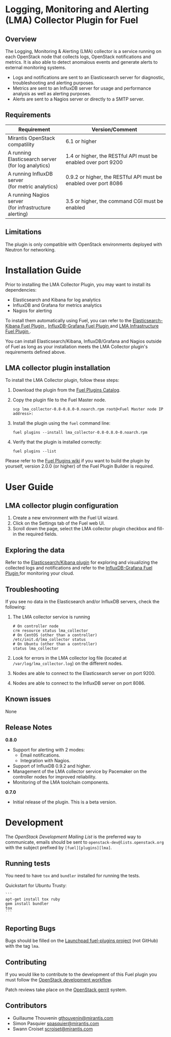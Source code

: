 Logging, Monitoring and Alerting (LMA) Collector Plugin for Fuel
================================================================


Overview
--------

The Logging, Monitoring & Alerting (LMA) collector is a service running on each
OpenStack node that collects logs, OpenStack notifications and metrics. It is
also able to detect anomalous events and generate alerts to external monitoring
systems.

* Logs and notifications are sent to an Elasticsearch server for diagnostic,
troubleshooting and alerting purposes.
* Metrics are sent to an InfluxDB server for usage and performance analysis as
well as alerting purposes.
* Alerts are sent to a Nagios server or directly to a SMTP server.


Requirements
------------


| Requirement                                              | Version/Comment                                                 |
| -------------------------------------------------------- | --------------------------------------------------------------- |
| Mirantis OpenStack compatility                           | 6.1 or higher                                                   |
| A running Elasticsearch server<br>(for log analytics)    | 1.4 or higher, the RESTful API must be enabled over port 9200   |
| A running InfluxDB server<br>(for metric analytics)      | 0.9.2 or higher, the RESTful API must be enabled over port 8086 |
| A running Nagios server<br>(for infrastructure alerting) | 3.5 or higher, the command CGI must be enabled                  |


Limitations
-----------

The plugin is only compatible with OpenStack environments deployed with Neutron
for networking.

Installation Guide
==================


Prior to installing the LMA Collector Plugin, you may want to install its
dependencies:

* Elasticsearch and Kibana for log analytics
* InfluxDB and Grafana for metrics analytics
* Nagios for alerting

To install them automatically using Fuel, you can refer to the
[Elasticsearch-Kibana Fuel Plugin
](https://github.com/stackforge/fuel-plugin-elasticsearch-kibana)
, [InfluxDB-Grafana Fuel Plugin
](https://github.com/stackforge/fuel-plugin-influxdb-grafana) and [LMA
Infrastructure Fuel Plugin
](https://github.com/stackforge/fuel-plugin-lma-infrastructure-alerting).

You can install Elasticsearch/Kibana, InfluxDB/Grafana and Nagios outside of
Fuel as long as your installation meets the LMA Collector plugin's requirements
defined above.


**LMA collector plugin** installation
-------------------------------------

To install the LMA Collector plugin, follow these steps:

1. Download the plugin from the [Fuel Plugins
   Catalog](https://software.mirantis.com/download-mirantis-openstack-fuel-plug-ins/).
2. Copy the plugin file to the Fuel Master node.

    ```
    scp lma_collector-0.8-0.8.0-0.noarch.rpm root@<Fuel Master node IP address>:
    ```

3. Install the plugin using the `fuel` command line:

    ```
    fuel plugins --install lma_collector-0.8-0.8.0-0.noarch.rpm
    ```

4. Verify that the plugin is installed correctly:

    ```
    fuel plugins --list
    ```

Please refer to the [Fuel Plugins
wiki](https://wiki.openstack.org/wiki/Fuel/Plugins) if you want to build the
plugin by yourself, version 2.0.0 (or higher) of the Fuel Plugin Builder is
required.

User Guide
==========

**LMA collector plugin** configuration
--------------------------------------

1. Create a new environment with the Fuel UI wizard.
2. Click on the Settings tab of the Fuel web UI.
3. Scroll down the page, select the LMA collector plugin checkbox and fill-in
   the required fields.

Exploring the data
------------------

Refer to the [Elasticsearch/Kibana
plugin](https://github.com/stackforge/fuel-plugin-elasticsearch-kibana) for
exploring and visualizing the collected logs and notifications and refer to the
[InfluxDB-Grafana Fuel Plugin
](https://github.com/stackforge/fuel-plugin-influxdb-grafana) for monitoring
your cloud.

Troubleshooting
---------------

If you see no data in the Elasticsearch and/or InfluxDB  servers, check the
following:

1. The LMA collector service is running

    ```
    # On controller node
    crm resource status lma_collector
    # On CentOS (other than a controller)
    /etc/init.d/lma_collector status
    # On Ubuntu (other than a controller)
    status lma_collector
    ```

2. Look for errors in the LMA collector log file (located at
   `/var/log/lma_collector.log`) on the different nodes.
3. Nodes are able to connect to the Elasticsearch server on port 9200.
4. Nodes are able to connect to the InfluxDB server on port 8086.


Known issues
------------

None

Release Notes
-------------

**0.8.0**

* Support for alerting with 2 modes:
  * Email notifications.
  * Integration with Nagios.
* Support of InfluxDB 0.9.2 and higher.
* Management of the LMA collector service by Pacemaker on the controller nodes
  for improved reliability.
* Monitoring of the LMA toolchain components.

**0.7.0**

* Initial release of the plugin. This is a beta version.

Development
===========

The *OpenStack Development Mailing List* is the preferred way to communicate,
emails should be sent to `openstack-dev@lists.openstack.org` with the subject
prefixed by `[fuel][plugins][lma]`.

Running tests
-------------

You need to have `tox` and `bundler` installed for running the tests.

Quickstart for Ubuntu Trusty:

    ```
    apt-get install tox ruby
    gem install bundler
    tox
    ```

Reporting Bugs
--------------

Bugs should be filled on the [Launchpad fuel-plugins project](
https://bugs.launchpad.net/fuel-plugins) (not GitHub) with the tag `lma`.

Contributing
------------

If you would like to contribute to the development of this Fuel plugin you must
follow the [OpenStack development workflow](
http://docs.openstack.org/infra/manual/developers.html#development-workflow).

Patch reviews take place on the [OpenStack gerrit](
https://review.openstack.org/#/q/status:open+project:stackforge/fuel-plugin-lma-collector,n,z)
system.

Contributors
------------

* Guillaume Thouvenin <gthouvenin@mirantis.com>
* Simon Pasquier <spasquier@mirantis.com>
* Swann Croiset <scroiset@mirantis.com>
